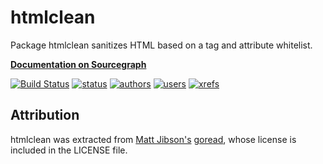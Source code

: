 # htmlclean

Package htmlclean sanitizes HTML based on a tag and attribute whitelist.

**[Documentation on Sourcegraph](https://sourcegraph.com/github.com/sourcegraph/htmlclean)**

[![Build Status](https://travis-ci.org/sourcegraph/htmlclean.png?branch=master)](https://travis-ci.org/sourcegraph/htmlclean)
[![status](https://sourcegraph.com/api/repos/github.com/sourcegraph/htmlclean/badges/status.png)](https://sourcegraph.com/github.com/sourcegraph/htmlclean)
[![authors](https://sourcegraph.com/api/repos/github.com/sourcegraph/htmlclean/badges/authors.png)](https://sourcegraph.com/github.com/sourcegraph/htmlclean)
[![users](https://sourcegraph.com/api/repos/github.com/sourcegraph/htmlclean/badges/users.png)](https://sourcegraph.com/github.com/sourcegraph/htmlclean)
[![xrefs](https://sourcegraph.com/api/repos/github.com/sourcegraph/htmlclean/badges/xrefs.png)](https://sourcegraph.com/github.com/sourcegraph/htmlclean)

## Attribution

htmlclean was extracted from [Matt Jibson's](http://mattjibson.com/)
[goread](https://github.com/mjibson/goread), whose license is included in the
LICENSE file.
